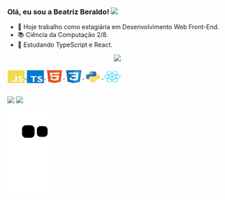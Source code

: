 ### Olá, eu sou a Beatriz Beraldo! <img src="https://media.giphy.com/media/hvRJCLFzcasrR4ia7z/giphy.gif" width="30" >

- 🔭 Hoje trabalho como estagiária em Desenvolvimento Web Front-End.
- 📚 Ciência da Computação 2/8.
- 🌱 Estudando TypeScript e React.

<div align="center">
  <a href="https://github.com/bberaldo">
  <img height="180em" src="https://github-readme-stats.vercel.app/api?username=bberaldo&show_icons=true&theme=dracula&include_all_commits=true&count_private=true"/>
  <!-- <img height="180em" src="https://github-readme-stats.vercel.app/api/top-langs/?username=bberaldo&layout=compact&langs_count=7&theme=dracula"/> -->
</div>
<div style="display: inline_block"><br>
  <img align="center" alt="Beatriz-Js" height="30" width="40" src="https://raw.githubusercontent.com/devicons/devicon/master/icons/javascript/javascript-plain.svg">
  <img align="center" alt="Beatriz-Ts" height="30" width="40" src="https://raw.githubusercontent.com/devicons/devicon/master/icons/typescript/typescript-plain.svg">
  <img align="center" alt="Beatriz-HTML" height="30" width="40" src="https://raw.githubusercontent.com/devicons/devicon/master/icons/html5/html5-original.svg">
  <img align="center" alt="Beatriz-CSS" height="30" width="40" src="https://raw.githubusercontent.com/devicons/devicon/master/icons/css3/css3-original.svg">
  <img align="center" alt="Beatriz-Python" height="30" width="40" src="https://raw.githubusercontent.com/devicons/devicon/master/icons/python/python-original.svg">
  <img align="center" alt="Beatriz-React" height="30" width="40" src="https://raw.githubusercontent.com/devicons/devicon/master/icons/react/react-original.svg">
</div>
  
##
  
<div>
  <a href="mailto:beabberaldo@gmail.com" target="_blank"><img src="https://img.shields.io/badge/Gmail-D14836?style=for-the-badge&logo=gmail&logoColor=white" target="_blank"></a>
  <a href="www.linkedin.com/in/beatrizberaldo" target="_blank"><img src="https://img.shields.io/badge/-LinkedIn-%230077B5?style=for-the-badge&logo=linkedin&logoColor=white" target="_blank"></a> 
  
  ![Snake animation](https://github.com/bberaldo/bberaldo/blob/output/github-contribution-grid-snake.svg)


</div>
